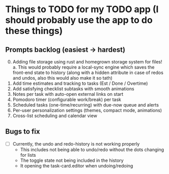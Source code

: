 # Things to TODO for my TODO app (I should probably use the app to do these things)

## Prompts backlog (easiest → hardest)

0. Adding file storage using rust and homegrown storage system for files!
  a. This would probably require a local-sync engine which saves the front-end state to history (along with a hidden attribute in case of redos and undos, also this would also
  make it so tath)
1. Add time estimates and tracking to tasks (Est / Done / Overtime)
2. Add satisfying checklist subtasks with smooth animations
3. Notes per task with auto-open external links on start
4. Pomodoro timer (configurable work/break) per task
5. Scheduled tasks (one-time/recurring) with due-now queue and alerts
6. Per-user personalization settings (themes, compact mode, animations)
7. Cross-list scheduling and calendar view

## Bugs to fix

- [ ] Currently, the undo and redo-history is not working properly
  - This includes not being able to undo/redo without the dots changing for lists
  - The toggle state not being included in the history
  - It opening the task-card.editor when undoing/redoing
